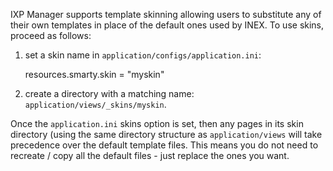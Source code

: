 IXP Manager supports template skinning allowing users to substitute any of their own templates in place of the default ones used by INEX. 
To use skins, proceed as follows:

1. set a skin name in `application/configs/application.ini`:

    resources.smarty.skin      = "myskin"

2. create a directory with a matching name: `application/views/_skins/myskin`.


Once the ``application.ini`` skins option is set, then any pages in its skin directory (using the same directory structure as `application/views` will take precedence over the default template files. This means you do not need to recreate / copy all the default files - just replace the ones you want.






